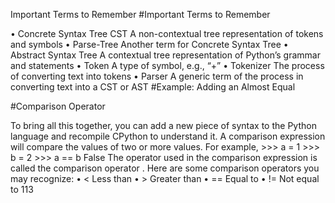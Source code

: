 Important Terms to Remember 
#Important Terms to Remember 

 •  Concrete Syntax Tree CST  A non-contextual tree representation of tokens and symbols •  Parse-Tree  Another term for Concrete Syntax Tree •  Abstract Syntax Tree  A contextual tree representation of Python’s grammar and statements •  Token  A type of symbol, e.g., “+” •  Tokenizer  The process of converting text into tokens •  Parser  A generic term of the process in converting text into a CST or AST 
#Example: Adding an Almost Equal 

 
#Comparison Operator 

 To bring all this together, you can add a new piece of syntax to the Python language and recompile CPython to understand it. A  comparison expression  will compare the values of two or more values. For example, >>>  a  =  1 >>>  b  =  2 >>>  a  ==  b False The operator used in the comparison expression is called the  comparison operator . Here are some comparison operators you may recognize: •  <  Less than •  >  Greater than •  ==  Equal to •  !=  Not equal to 113